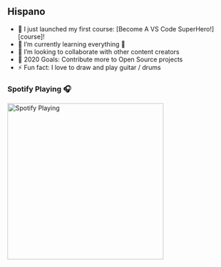 
## Hispano

- 🔭 I just launched my first course: [Become A VS Code SuperHero!][course]!
- 🌱 I’m currently learning everything 🤣
- 👯 I’m looking to collaborate with other content creators
- 🥅 2020 Goals: Contribute more to Open Source projects
- ⚡ Fun fact: I love to draw and play guitar / drums

### Spotify Playing 🎧

[<img src="https://spotify-status.vercel.app/api/run-spotify-status" alt="Spotify Playing" width="350" />](https://open.spotify.com/user/ig6890tu1caz9rduwfjpwh0gb)
